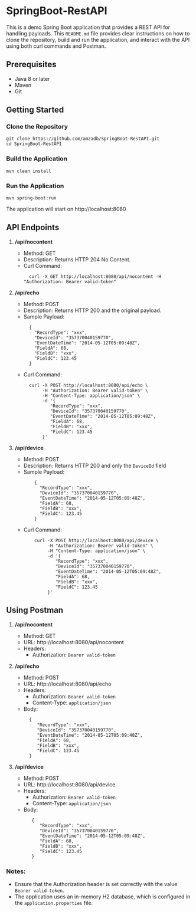 # SpringBoot-RestAPI

This is a demo Spring Boot application that provides a REST API for handling payloads.
This `README.md` file provides clear instructions on how to clone the repository, build and run the application, and interact with the API using both curl commands and Postman.

## Prerequisites
- Java 8 or later
- Maven
- Git

## Getting Started

### Clone the Repository
```
git clone https://github.com/amzadb/SpringBoot-RestAPI.git
cd SpringBoot-RestAPI
```

### Build the Application
```
mvn clean install
```

### Run the Application
```
mvn spring-boot:run
```

The application will start on http://localhost:8080

## API Endpoints
1. **/api/nocontent**
   * Method: GET
   * Description: Returns HTTP 204 No Content.
   * Curl Command:
     ```
       curl -X GET http://localhost:8080/api/nocontent -H "Authorization: Bearer valid-token"
     ```

2. **/api/echo**
   * Method: POST
   * Description: Returns HTTP 200 and the original payload.
   * Sample Payload:
     ```
       {
         "RecordType": "xxx",
         "DeviceId": "357370040159770",
         "EventDateTime": "2014-05-12T05:09:48Z",
         "FieldA": 68,
         "FieldB": "xxx",
         "FieldC": 123.45
       }
     ```
   * Curl Command:
     ```
       curl -X POST http://localhost:8080/api/echo \
            -H "Authorization: Bearer valid-token" \
            -H "Content-Type: application/json" \
            -d '{
               "RecordType": "xxx",
               "DeviceId": "357370040159770",
               "EventDateTime": "2014-05-12T05:09:48Z",
               "FieldA": 68,
               "FieldB": "xxx",
               "FieldC": 123.45
            }'
     ```

3. **/api/device**
   * Method: POST
   * Description: Returns HTTP 200 and only the <code>DeviceId</code> field
   * Sample Payload:
     ```
         {
           "RecordType": "xxx",
           "DeviceId": "357370040159770",
           "EventDateTime": "2014-05-12T05:09:48Z",
           "FieldA": 68,
           "FieldB": "xxx",
           "FieldC": 123.45
         }
     ```
   * Curl Command:
     ```
         curl -X POST http://localhost:8080/api/device \
              -H "Authorization: Bearer valid-token" \
              -H "Content-Type: application/json" \
              -d '{
                 "RecordType": "xxx",
                 "DeviceId": "357370040159770",
                 "EventDateTime": "2014-05-12T05:09:48Z",
                 "FieldA": 68,
                 "FieldB": "xxx",
                 "FieldC": 123.45
              }'
     ```

## Using Postman
1. **/api/nocontent**
   * Method: GET
   * URL: http://localhost:8080/api/nocontent
   * Headers:
      * Authorization: <code>Bearer valid-token</code>
      
2. **/api/echo**
   * Method: POST
   * URL: http://localhost:8080/api/echo
   * Headers:
      * Authorization: <code>Bearer valid-token</code>
      * Content-Type: <code>application/json</code>
    * Body:
      ```
        {
           "RecordType": "xxx",
           "DeviceId": "357370040159770",
           "EventDateTime": "2014-05-12T05:09:48Z",
           "FieldA": 68,
           "FieldB": "xxx",
           "FieldC": 123.45
        }
      ```
3. **/api/device**
   * Method: POST
   * URL: http://localhost:8080/api/device
   * Headers:
      * Authorization: <code>Bearer valid-token</code>
      * Content-Type: <code>application/json</code>
   * Body:
     ```
        {
           "RecordType": "xxx",
           "DeviceId": "357370040159770",
           "EventDateTime": "2014-05-12T05:09:48Z",
           "FieldA": 68,
           "FieldB": "xxx",
           "FieldC": 123.45
        }
     ```
### Notes:
* Ensure that the Authorization header is set correctly with the value <code>Bearer valid-token</code>.
* The application uses an in-memory H2 database, which is configured in the <code>application.properties</code> file.
